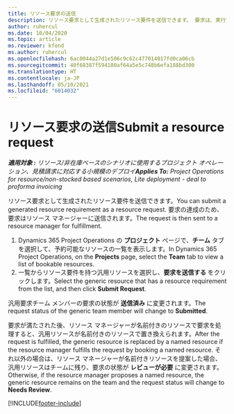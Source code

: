 ```yaml
---
title: リソース要求の送信
description: リソース要求として生成されたリソース要件を送信できます。 要求は、実行する場合はリソース マネージャーに送信されます。
author: ruhercul
ms.date: 10/04/2020
ms.topic: article
ms.reviewer: kfend
ms.author: ruhercul
ms.openlocfilehash: 6ac0044a27d1e506c9c62c477014017fd0ca06cb
ms.sourcegitcommit: 40f68387f594180af64a5e5c748b6efa188bd300
ms.translationtype: HT
ms.contentlocale: ja-JP
ms.lasthandoff: 05/10/2021
ms.locfileid: "6014032"
---
```

# <a name="submit-a-resource-request"></a><span data-ttu-id="a7cd2-104">リソース要求の送信</span><span class="sxs-lookup"><span data-stu-id="a7cd2-104">Submit a resource request</span></span>

<span data-ttu-id="a7cd2-105">_**適用対象 :** リソース/非在庫ベースのシナリオに使用するプロジェクト オペレーション、見積請求に対応する小規模のデプロイ_</span><span class="sxs-lookup"><span data-stu-id="a7cd2-105">_**Applies To:** Project Operations for resource/non-stocked based scenarios, Lite deployment - deal to proforma invoicing_</span></span>

<span data-ttu-id="a7cd2-106">リソース要求として生成されたリソース要件を送信できます。</span><span class="sxs-lookup"><span data-stu-id="a7cd2-106">You can submit a generated resource requirement as a resource request.</span></span> <span data-ttu-id="a7cd2-107">要求の達成のため、要求はリソース マネージャーに送信されます。</span><span class="sxs-lookup"><span data-stu-id="a7cd2-107">The request is then sent to a resource manager for fulfillment.</span></span>

1. <span data-ttu-id="a7cd2-108">Dynamics 365 Project Operations の **プロジェクト** ページで、**チーム** タブを選択して、予約可能なリソースの一覧を表示します。</span><span class="sxs-lookup"><span data-stu-id="a7cd2-108">In Dynamics 365 Project Operations, on the **Projects** page, select the **Team** tab to view a list of bookable resources.</span></span> 
2. <span data-ttu-id="a7cd2-109">一覧からリソース要件を持つ汎用リソースを選択し、**要求を送信する** をクリックします。</span><span class="sxs-lookup"><span data-stu-id="a7cd2-109">Select the generic resource that has a resource requirement from the list, and then click **Submit Request**.</span></span>

<span data-ttu-id="a7cd2-110">汎用要求チーム メンバーの要求の状態が **送信済み** に変更されます。</span><span class="sxs-lookup"><span data-stu-id="a7cd2-110">The request status of the generic team member will change to **Submitted**.</span></span>

<span data-ttu-id="a7cd2-111">要求が満たされた後、リソース マネージャーが名前付きのリソースで要求を処理すると、汎用リソースが名前付きのリソースで置き換えられます。</span><span class="sxs-lookup"><span data-stu-id="a7cd2-111">After the request is fulfilled, the generic resource is replaced by a named resource if the resource manager fulfills the request by booking a named resource.</span></span> <span data-ttu-id="a7cd2-112">それ以外の場合は、リソース マネージャーが名前付きリソースを提案した場合、汎用リソースはチームに残り、要求の状態が **レビューが必要** に変更されます。</span><span class="sxs-lookup"><span data-stu-id="a7cd2-112">Otherwise, if the resource manager proposes a named resource, the generic resource remains on the team and the request status will change to **Needs Review**.</span></span>


[!INCLUDE[footer-include](../includes/footer-banner.md)]